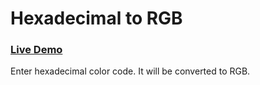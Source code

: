 # Hexadecimal to RGB

### [Live Demo](https://mazhar1987.github.io/regex/)

Enter hexadecimal color code. It will be converted to RGB.
